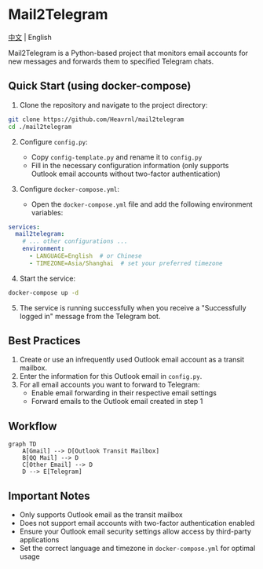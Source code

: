 # Mail2Telegram

[中文](./README_zh.md) | English

Mail2Telegram is a Python-based project that monitors email accounts for new messages and forwards them to specified Telegram chats.

## Quick Start (using docker-compose)

1. Clone the repository and navigate to the project directory:

```bash
git clone https://github.com/Heavrnl/mail2telegram
cd ./mail2telegram
```

2. Configure `config.py`:
   - Copy `config-template.py` and rename it to `config.py`
   - Fill in the necessary configuration information (only supports Outlook email accounts without two-factor authentication)

3. Configure `docker-compose.yml`:
   - Open the `docker-compose.yml` file and add the following environment variables:

```yaml
services:
  mail2telegram:
    # ... other configurations ...
    environment:
      - LANGUAGE=English  # or Chinese
      - TIMEZONE=Asia/Shanghai  # set your preferred timezone
```

4. Start the service:

```bash
docker-compose up -d
```

5. The service is running successfully when you receive a "Successfully logged in" message from the Telegram bot.

## Best Practices

1. Create or use an infrequently used Outlook email account as a transit mailbox.
2. Enter the information for this Outlook email in `config.py`.
3. For all email accounts you want to forward to Telegram:
   - Enable email forwarding in their respective email settings
   - Forward emails to the Outlook email created in step 1

## Workflow

```mermaid
graph TD
    A[Gmail] --> D[Outlook Transit Mailbox]
    B[QQ Mail] --> D
    C[Other Email] --> D
    D --> E[Telegram]
```

## Important Notes

- Only supports Outlook email as the transit mailbox
- Does not support email accounts with two-factor authentication enabled
- Ensure your Outlook email security settings allow access by third-party applications
- Set the correct language and timezone in `docker-compose.yml` for optimal usage
